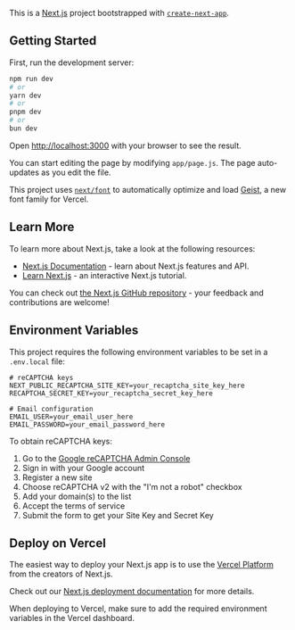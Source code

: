 This is a [Next.js](https://nextjs.org) project bootstrapped with [`create-next-app`](https://github.com/vercel/next.js/tree/canary/packages/create-next-app).

## Getting Started

First, run the development server:

```bash
npm run dev
# or
yarn dev
# or
pnpm dev
# or
bun dev
```

Open [http://localhost:3000](http://localhost:3000) with your browser to see the result.

You can start editing the page by modifying `app/page.js`. The page auto-updates as you edit the file.

This project uses [`next/font`](https://nextjs.org/docs/app/building-your-application/optimizing/fonts) to automatically optimize and load [Geist](https://vercel.com/font), a new font family for Vercel.

## Learn More

To learn more about Next.js, take a look at the following resources:

- [Next.js Documentation](https://nextjs.org/docs) - learn about Next.js features and API.
- [Learn Next.js](https://nextjs.org/learn) - an interactive Next.js tutorial.

You can check out [the Next.js GitHub repository](https://github.com/vercel/next.js) - your feedback and contributions are welcome!

## Environment Variables

This project requires the following environment variables to be set in a `.env.local` file:

```
# reCAPTCHA keys
NEXT_PUBLIC_RECAPTCHA_SITE_KEY=your_recaptcha_site_key_here
RECAPTCHA_SECRET_KEY=your_recaptcha_secret_key_here

# Email configuration
EMAIL_USER=your_email_user_here
EMAIL_PASSWORD=your_email_password_here
```

To obtain reCAPTCHA keys:
1. Go to the [Google reCAPTCHA Admin Console](https://www.google.com/recaptcha/admin)
2. Sign in with your Google account
3. Register a new site
4. Choose reCAPTCHA v2 with the "I'm not a robot" checkbox
5. Add your domain(s) to the list
6. Accept the terms of service
7. Submit the form to get your Site Key and Secret Key

## Deploy on Vercel

The easiest way to deploy your Next.js app is to use the [Vercel Platform](https://vercel.com/new?utm_medium=default-template&filter=next.js&utm_source=create-next-app&utm_campaign=create-next-app-readme) from the creators of Next.js.

Check out our [Next.js deployment documentation](https://nextjs.org/docs/app/building-your-application/deploying) for more details.

When deploying to Vercel, make sure to add the required environment variables in the Vercel dashboard.
